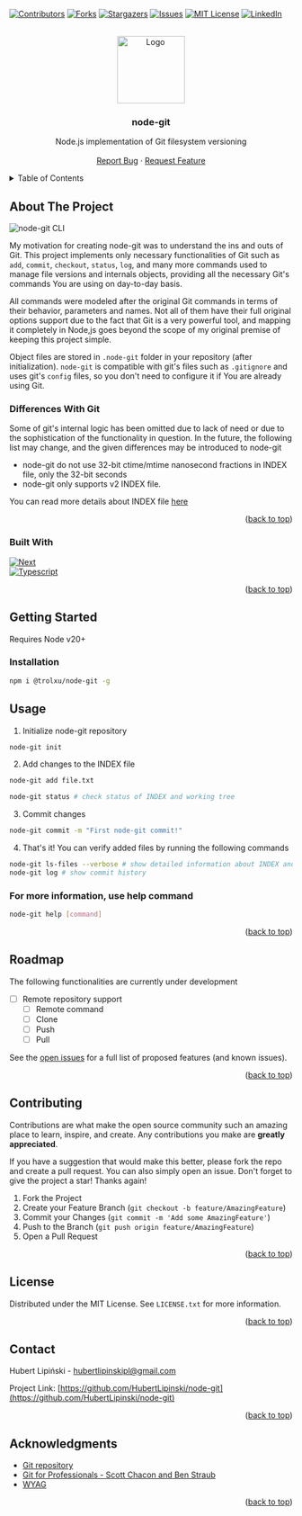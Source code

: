 <!-- Improved compatibility of back to top link: See: https://github.com/othneildrew/Best-README-Template/pull/73 -->
<a id="readme-top"></a>


<!-- PROJECT SHIELDS -->
<!--
*** I'm using markdown "reference style" links for readability.
*** Reference links are enclosed in brackets [ ] instead of parentheses ( ).
*** See the bottom of this document for the declaration of the reference variables
*** for contributors-url, forks-url, etc. This is an optional, concise syntax you may use.
*** https://www.markdownguide.org/basic-syntax/#reference-style-links
-->
[![Contributors][contributors-shield]][contributors-url]
[![Forks][forks-shield]][forks-url]
[![Stargazers][stars-shield]][stars-url]
[![Issues][issues-shield]][issues-url]
[![MIT License][license-shield]][license-url]
[![LinkedIn][linkedin-shield]][linkedin-url]



<!-- PROJECT LOGO -->
<br />
<div align="center">
  <a href="https://github.com/HubertLipinski/node-git">
    <img src="https://i.imgur.com/ja2lHSw.png" alt="Logo" width="120" height="120">
  </a>

<h3 align="center">node-git</h3>

  <p align="center">
    Node.js implementation of Git filesystem versioning
    <br />
    <br />
    <a href="https://github.com/HubertLipinski/node-git/issues/new?labels=bug&template=bug-report---.md">Report Bug</a>
    ·
    <a href="https://github.com/HubertLipinski/node-git/issues/new?labels=enhancement&template=feature-request---.md">Request Feature</a>
  </p>
</div>



<!-- TABLE OF CONTENTS -->

[//]: # (<details open>)
<details>
  <summary>Table of Contents</summary>
  <ol>
    <li>
      <a href="#about-the-project">About The Project</a>
      <ul>
        <li><a href="#differences-with-git">Differences With Git</a></li>
        <li><a href="#built-with">Built With</a></li>
      </ul>
    </li>
    <li>
      <a href="#getting-started">Getting Started</a>
      <ul>
        <li><a href="#installation">Installation</a></li>
      </ul>
    </li>
    <li><a href="#usage">Usage</a></li>
    <li><a href="#roadmap">Roadmap</a></li>
    <li><a href="#contributing">Contributing</a></li>
    <li><a href="#license">License</a></li>
    <li><a href="#contact">Contact</a></li>
    <li><a href="#acknowledgments">Acknowledgments</a></li>
  </ol>
</details>



<!-- ABOUT THE PROJECT -->
## About The Project

![node-git CLI][product-screenshot]

My motivation for creating node-git was to understand the ins and outs of Git.
This project implements only necessary functionalities of Git such as ``add``, ``commit``, ``checkout``, ``status``, ``log``, and many more commands used to manage file versions and internals objects, providing all the necessary Git's commands You are using on day-to-day basis.

All commands were modeled after the original Git commands in terms of their behavior, parameters and names. Not all of them have their full original options support due to the fact that Git is a very powerful tool, and mapping it completely in Node,js goes beyond the scope of my original premise of keeping this project simple.

Object files are stored in ``.node-git`` folder in your repository (after initialization).
``node-git`` is compatible with git's files such as ``.gitignore`` and uses git's ``config`` files, so you don't need to configure it if You are already using Git.

### Differences With Git
Some of git's internal logic has been omitted due to lack of need or due to the sophistication of the functionality in question. In the future, the following list may change, and the given differences may be introduced to node-git
* node-git do not use 32-bit ctime/mtime nanosecond fractions in INDEX file, only the 32-bit seconds
* node-git only supports v2 INDEX file. 

You can read more details about INDEX file [here](https://git-scm.com/docs/index-format)

<p align="right">(<a href="#readme-top">back to top</a>)</p>

### Built With

[![Next][Node-logo]][Node-url]  
[![Typescript][TS-logo]][TS-url]
<p align="right">(<a href="#readme-top">back to top</a>)</p>

<!-- GETTING STARTED -->
## Getting Started

Requires Node v20+

### Installation

  ```sh
npm i @trolxu/node-git -g
  ```

<!-- USAGE EXAMPLES -->
## Usage

1. Initialize node-git repository  
```bash
node-git init
 ```

2. Add changes to the INDEX file
```bash
node-git add file.txt

node-git status # check status of INDEX and working tree
 ```

3. Commit changes
```bash
node-git commit -m "First node-git commit!"
 ```

4. That's it! You can verify added files by running the following commands
```bash
node-git ls-files --verbose # show detailed information about INDEX and working tree 
node-git log # show commit history
 ```

### For more information, use help command
```bash
node-git help [command]
 ```

<p align="right">(<a href="#readme-top">back to top</a>)</p>

<!-- ROADMAP -->
## Roadmap

The following functionalities are currently under development

- [ ] Remote repository support
    - [ ] Remote command
    - [ ] Clone
    - [ ] Push
    - [ ] Pull

See the [open issues](https://github.com/HubertLipinski/node-git/issues) for a full list of proposed features (and known issues).

<p align="right">(<a href="#readme-top">back to top</a>)</p>



<!-- CONTRIBUTING -->
## Contributing

Contributions are what make the open source community such an amazing place to learn, inspire, and create. Any contributions you make are **greatly appreciated**.

If you have a suggestion that would make this better, please fork the repo and create a pull request. You can also simply open an issue.
Don't forget to give the project a star! Thanks again!

1. Fork the Project
2. Create your Feature Branch (`git checkout -b feature/AmazingFeature`)
3. Commit your Changes (`git commit -m 'Add some AmazingFeature'`)
4. Push to the Branch (`git push origin feature/AmazingFeature`)
5. Open a Pull Request

<p align="right">(<a href="#readme-top">back to top</a>)</p>



<!-- LICENSE -->
## License

Distributed under the MIT License. See `LICENSE.txt` for more information.

<p align="right">(<a href="#readme-top">back to top</a>)</p>



<!-- CONTACT -->
## Contact

Hubert Lipiński - hubertlipinskipl@gmail.com

Project Link: [https://github.com/HubertLipinski/node-git](https://github.com/HubertLipinski/node-git)

<p align="right">(<a href="#readme-top">back to top</a>)</p>



<!-- ACKNOWLEDGMENTS -->
## Acknowledgments

* [Git repository](https://github.com/git/git/)
* [Git for Professionals - Scott Chacon and Ben Straub](https://git-scm.com/book/en/v2)
* [WYAG](https://wyag.thb.lt/#intro)

<p align="right">(<a href="#readme-top">back to top</a>)</p>

<!-- MARKDOWN LINKS & IMAGES -->
<!-- https://www.markdownguide.org/basic-syntax/#reference-style-links -->
[contributors-shield]: https://img.shields.io/github/contributors/HubertLipinski/node-git.svg?style=for-the-badge
[contributors-url]: https://github.com/HubertLipinski/node-git/graphs/contributors
[forks-shield]: https://img.shields.io/github/forks/HubertLipinski/node-git.svg?style=for-the-badge
[forks-url]: https://github.com/HubertLipinski/node-git/network/members
[stars-shield]: https://img.shields.io/github/stars/HubertLipinski/node-git.svg?style=for-the-badge
[stars-url]: https://github.com/HubertLipinski/node-git/stargazers
[issues-shield]: https://img.shields.io/github/issues/HubertLipinski/node-git.svg?style=for-the-badge
[issues-url]: https://github.com/HubertLipinski/node-git/issues
[license-shield]: https://img.shields.io/github/license/HubertLipinski/node-git.svg?style=for-the-badge
[license-url]: https://github.com/HubertLipinski/node-git/blob/master/LICENSE.txt
[linkedin-shield]: https://img.shields.io/badge/-LinkedIn-black.svg?style=for-the-badge&logo=linkedin&colorB=555
[linkedin-url]: https://www.linkedin.com/in/hubert-lipinski/
[product-screenshot]: https://i.imgur.com/Yq8c4jC.png
[Node-logo]: https://img.shields.io/badge/Node.js-43853D?style=for-the-badge&logo=node.js&logoColor=white
[Node-url]: https://nodejs.org/en
[TS-logo]: https://img.shields.io/badge/TypeScript-007ACC?style=for-the-badge&logo=typescript&logoColor=white
[TS-url]: https://www.typescriptlang.org/
